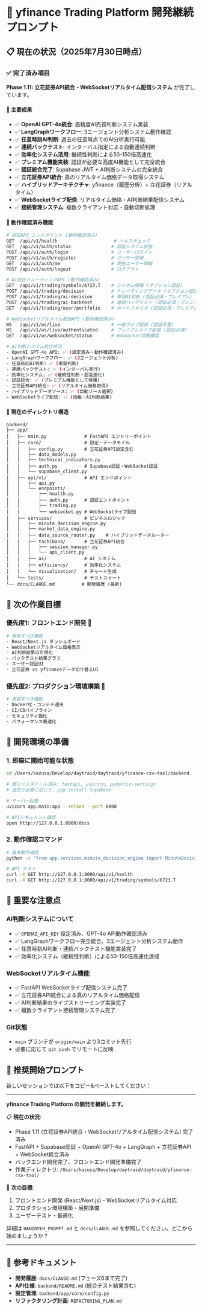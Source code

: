 # 🚀 yfinance Trading Platform 開発継続プロンプト

## 📋 現在の状況（2025年7月30日時点）

### ✅ 完了済み項目
**Phase 1.11: 立花証券API統合・WebSocketリアルタイム配信システム** が完了しています。

#### 🎯 主要成果
- ✅ **OpenAI GPT-4o統合**: 高精度AI売買判断システム実装
- ✅ **LangGraphワークフロー**: 3エージェント分析システム動作確認
- ✅ **任意時刻AI判断**: 過去の任意時点でのAI分析実行可能
- ✅ **連続バックテスト**: インターバル指定による自動連続判断
- ✅ **効率化システム活用**: 継続性判断による50-150倍高速化
- ✅ **プレミアム機能実装**: 認証が必要な高度AI機能として完全統合
- ✅ **認証統合完了**: Supabase JWT + AI判断システムの完全統合
- ✅ **立花証券API統合**: 真のリアルタイム価格データ取得システム
- ✅ **ハイブリッドアーキテクチャ**: yfinance（履歴分析）+ 立花証券（リアルタイム）
- ✅ **WebSocketライブ配信**: リアルタイム価格・AI判断結果配信システム
- ✅ **接続管理システム**: 複数クライアント対応・自動切断処理

#### 🔧 動作確認済み機能
```bash
# 認証API エンドポイント (動作確認済み)
GET  /api/v1/health                     # ヘルスチェック
GET  /api/v1/auth/status               # 認証システム状態
POST /api/v1/auth/login                # ユーザーログイン
POST /api/v1/auth/register             # ユーザー登録  
GET  /api/v1/auth/me                   # 現在ユーザー情報
POST /api/v1/auth/logout               # ログアウト

# AI統合トレーディングAPI (動作確認済み)
GET  /api/v1/trading/symbols/6723.T    # シンボル情報 (オプション認証)
POST /api/v1/trading/decision          # トレーディングデータ (オプション認証)
POST /api/v1/trading/ai-decision       # 単発AI判断 (認証必須・プレミアム)
POST /api/v1/trading/ai-backtest       # 連続バックテスト (認証必須・プレミアム)
GET  /api/v1/trading/user/portfolio    # ポートフォリオ (認証必須・プレミアム)

# WebSocketリアルタイム配信API (動作確認済み)
WS   /api/v1/ws/live                   # 一般ライブ配信 (認証不要)
WS   /api/v1/ws/live/authenticated     # プレミアムライブ配信 (認証必須)
GET  /api/v1/ws/websocket/status       # WebSocket状態確認

# AI判断システム統合状況
- OpenAI GPT-4o API: ✅ (設定済み・動作確認済み)
- LangGraphワークフロー: ✅ (3エージェント分析)
- 任意時刻AI判断: ✅ (単発判断)
- 連続バックテスト: ✅ (インターバル実行)
- 効率化システム: ✅ (継続性判断・超高速化)
- 認証統合: ✅ (プレミアム機能として保護)
- 立花証券API統合: ✅ (リアルタイム価格取得)
- ハイブリッドデータソース: ✅ (自動ソース選択)
- WebSocketライブ配信: ✅ (価格・AI判断結果)
```

#### 📁 現在のディレクトリ構造
```
backend/
├── app/
│   ├── main.py              # FastAPI エントリーポイント
│   ├── core/                # 設定・データモデル
│   │   ├── config.py        # 立花証券API設定含む
│   │   ├── data_models.py
│   │   ├── technical_indicators.py
│   │   ├── auth.py          # Supabase認証・WebSocket認証
│   │   └── supabase_client.py
│   ├── api/v1/              # API エンドポイント
│   │   ├── api.py
│   │   └── endpoints/
│   │       ├── health.py
│   │       ├── auth.py      # 認証エンドポイント
│   │       ├── trading.py
│   │       └── websocket.py # WebSocketライブ配信
│   ├── services/            # ビジネスロジック
│   │   ├── minute_decision_engine.py
│   │   ├── market_data_engine.py
│   │   ├── data_source_router.py    # ハイブリッドデータルーター
│   │   ├── tachibana/       # 立花証券API統合
│   │   │   ├── session_manager.py
│   │   │   └── api_client.py
│   │   ├── ai/              # AI システム
│   │   ├── efficiency/      # 効率化システム
│   │   └── visualization/   # チャート生成
│   └── tests/               # テストスイート
└── docs/CLAUDE.md          # 開発履歴 (最新)
```

## 🎯 次の作業目標

### 優先度1: フロントエンド開発 🎨
```bash
# 実装すべき機能
- React/Next.js ダッシュボード
- WebSocketリアルタイム価格表示
- AI判断結果の可視化
- バックテスト結果グラフ
- ユーザー認証UI
- 立花証券 vs yfinanceデータ切り替えUI
```

### 優先度2: プロダクション環境構築 🚀
```bash
# 実装すべき機能
- Docker化・コンテナ運用
- CI/CDパイプライン
- セキュリティ強化
- パフォーマンス最適化
```

## 🔧 開発環境の準備

### 1. 即座に開始可能な状態
```bash
cd /Users/kazusa/Develop/daytraid/daytraid/yfinance-csv-tool/backend

# 既にインストール済み: fastapi, uvicorn, pydantic-settings
# 追加で必要に応じて: pip install supabase

# サーバー起動
uvicorn app.main:app --reload --port 8000

# APIドキュメント確認
open http://127.0.0.1:8000/docs
```

### 2. 動作確認コマンド
```bash
# 基本動作確認
python -c "from app.services.minute_decision_engine import MinuteDecisionEngine; print('✅ Ready')"

# API テスト
curl -X GET http://127.0.0.1:8000/api/v1/health
curl -X GET http://127.0.0.1:8000/api/v1/trading/symbols/6723.T
```

## 🚨 重要な注意点

### AI判断システムについて
- ✅ `OPENAI_API_KEY` 設定済み、GPT-4o API動作確認済み
- ✅ LangGraphワークフロー完全統合、3エージェント分析システム動作
- ✅ 任意時刻AI判断・連続バックテスト機能実装完了
- ✅ 効率化システム（継続性判断）による50-150倍高速化達成

### WebSocketリアルタイム機能
- ✅ FastAPI WebSocketライブ配信システム完了
- ✅ 立花証券API統合による真のリアルタイム価格配信
- ✅ AI判断結果のライブストリーミング実装完了
- ✅ 複数クライアント接続管理システム完了

### Git状態
- `main` ブランチが `origin/main` より3コミット先行
- 必要に応じて `git push` でリモートに反映

## 💬 推奨開始プロンプト

新しいセッションでは以下をコピー&ペーストしてください：

---

**yfinance Trading Platform の開発を継続します。**

📋 **現在の状況**: 
- Phase 1.11 (立花証券API統合・WebSocketリアルタイム配信システム) 完了済み
- FastAPI + Supabase認証 + OpenAI GPT-4o + LangGraph + 立花証券API + WebSocket統合済み
- バックエンド開発完了、フロントエンド開発準備完了
- 作業ディレクトリ: `/Users/kazusa/Develop/daytraid/daytraid/yfinance-csv-tool/`

🎯 **次の目標**: 
1. フロントエンド開発 (React/Next.js) - WebSocketリアルタイム対応
2. プロダクション環境構築・展開準備
3. ユーザーテスト・最適化

詳細は `HANDOVER_PROMPT.md` と `docs/CLAUDE.md` を参照してください。どこから始めましょうか？

---

## 📖 参考ドキュメント

- **開発履歴**: `docs/CLAUDE.md` (フェーズ6まで完了)
- **API仕様**: `backend/README.md` (統合テスト結果含む)
- **設定管理**: `backend/app/core/config.py`
- **リファクタリング計画**: `REFACTORING_PLAN.md`